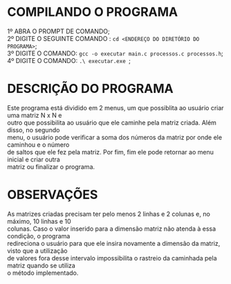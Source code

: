 # COMPILANDO O PROGRAMA<br>

1º ABRA O PROMPT DE COMANDO;<br>
2º DIGITE O SEGUINTE COMANDO : ```cd <ENDEREÇO DO DIRETÓRIO DO PROGRAMA>```;<br>
3º DIGITE O COMANDO: ```gcc -o executar main.c processos.c processos.h```;<br>
4º DIGITE O COMANDO: ```.\ executar.exe ```;<br>

# DESCRIÇÃO DO PROGRAMA<br>
Este programa está dividido em 2 menus, um que possiblita ao usuário criar uma matriz N x N e<br> 
outro que possibilita ao usuário que ele caminhe pela matriz criada. Além disso, no segundo<br>
menu, o usuário pode verificar a soma dos números da matriz por onde ele caminhou e o número<br>
de saltos que ele fez pela matriz. Por fim, fim ele pode retornar ao menu inicial e criar outra<br>
matriz ou finalizar o programa.<br>

# OBSERVAÇÕES
As matrizes criadas precisam ter pelo menos 2 linhas e 2 colunas e, no máximo, 10 linhas e 10 <br>
colunas. Caso o valor inserido para a dimensão matriz não atenda à essa condição, o programa<br>
redireciona o usuário para que ele insira novamente a dimensão da matriz, visto que a utilização<br>
de valores fora desse intervalo impossibilita o rastreio da caminhada pela matriz quando se utiliza<br>
o método implementado.<br>
